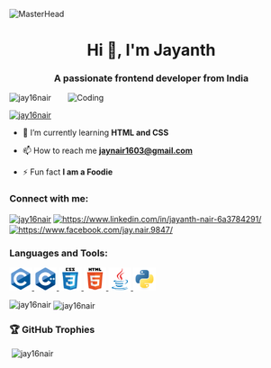 ![MasterHead](https://img.freepik.com/free-vector/programmer-typographic-header-idea-coding-testing-writing-program-using-internet-different-software-website-development-optimization-isolated-vector-illustration_613284-970.jpg?w=2000)
<h1 align="center">Hi 👋, I'm Jayanth</h1>
<h3 align="center">A passionate frontend developer from India</h3>
<img align="right" alt="Coding" width="400" src="https://media2.giphy.com/media/qgQUggAC3Pfv687qPC/giphy.gif">

<p align="left"> <img src="https://komarev.com/ghpvc/?username=jay16nair&label=Profile%20views&color=0e75b6&style=flat" alt="jay16nair" /> </p>

<p align="left"> <a href="https://twitter.com/jay16nair" target="blank"><img src="https://img.shields.io/twitter/follow/jay16nair?logo=twitter&style=for-the-badge" alt="jay16nair" /></a> </p> 

- 🌱 I’m currently learning **HTML and CSS**

- 📫 How to reach me **jaynair1603@gmail.com**

- ⚡ Fun fact **I am a Foodie**
<h3 align="left">Connect with me:</h3>
<p align="left">
<a href="https://twitter.com/jay16nair" target="blank"><img align="center" src="https://raw.githubusercontent.com/rahuldkjain/github-profile-readme-generator/master/src/images/icons/Social/twitter.svg" alt="jay16nair" height="30" width="40" /></a>
<a href="https://linkedin.com/in/https://www.linkedin.com/in/jayanth-nair-6a3784291/" target="blank"><img align="center" src="https://raw.githubusercontent.com/rahuldkjain/github-profile-readme-generator/master/src/images/icons/Social/linked-in-alt.svg" alt="https://www.linkedin.com/in/jayanth-nair-6a3784291/" height="30" width="40" /></a>
<a href="https://fb.com/https://www.facebook.com/jay.nair.9847/" target="blank"><img align="center" src="https://raw.githubusercontent.com/rahuldkjain/github-profile-readme-generator/master/src/images/icons/Social/facebook.svg" alt="https://www.facebook.com/jay.nair.9847/" height="30" width="40" /></a>
</p>
<h3 align="left">Languages and Tools:</h3>
<p align="left"> <a href="https://www.cprogramming.com/" target="_blank" rel="noreferrer"> <img src="https://raw.githubusercontent.com/devicons/devicon/master/icons/c/c-original.svg" alt="c" width="40" height="40"/> </a> <a href="https://www.w3schools.com/cpp/" target="_blank" rel="noreferrer"> <img src="https://raw.githubusercontent.com/devicons/devicon/master/icons/cplusplus/cplusplus-original.svg" alt="cplusplus" width="40" height="40"/> </a> <a href="https://www.w3schools.com/css/" target="_blank" rel="noreferrer"> <img src="https://raw.githubusercontent.com/devicons/devicon/master/icons/css3/css3-original-wordmark.svg" alt="css3" width="40" height="40"/> </a> <a href="https://www.w3.org/html/" target="_blank" rel="noreferrer"> <img src="https://raw.githubusercontent.com/devicons/devicon/master/icons/html5/html5-original-wordmark.svg" alt="html5" width="40" height="40"/> </a> <a href="https://www.java.com" target="_blank" rel="noreferrer"> <img src="https://raw.githubusercontent.com/devicons/devicon/master/icons/java/java-original.svg" alt="java" width="40" height="40"/> </a> <a href="https://www.python.org" target="_blank" rel="noreferrer"> <img src="https://raw.githubusercontent.com/devicons/devicon/master/icons/python/python-original.svg" alt="python" width="40" height="40"/> </a>
</p>
<p><img align="left" src="https://github-readme-stats.vercel.app/api/top-langs?username=jay16nair&show_icons=true&locale=en&layout=compact" alt="jay16nair" /></p>

<p>&nbsp;<img align="center" src="https://github-readme-stats.vercel.app/api?username=jay16nair&show_icons=true&locale=en" alt="jay16nair" /></p>
<h3 align="left">🏆 GitHub Trophies</h3>
<p>&nbsp;<img align="center" src="https://github-profile-trophy.vercel.app/?username=jay16nair&theme=onestar&no-frame=false&no-bg=false&margin-w=4" alt="jay16nair" /></p>
